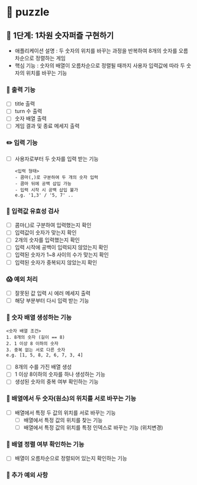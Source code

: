 # 👾 puzzle

## 🚀 1단계: 1차원 숫자퍼즐 구현하기

- 애플리케이션 설명 : 두 숫자의 위치를 바꾸는 과정을 반복하여 8개의 숫자를 오름차순으로 정렬하는 게임
- 핵심 기능 : 숫자의 배열이 오름차순으로 정렬될 때까지 사용자 입력값에 따라 두 숫자의 위치를 바꾸는 기능

### 📝 출력 기능

- [ ] title 출력
- [ ] turn 수 출력
- [ ] 숫자 배열 출력
- [ ] 게임 결과 및 종료 메세지 출력

### ✏️ 입력 기능

- [ ] 사용자로부터 두 숫자를 입력 받는 기능
  ```
  <입력 형태>
  - 콤마(,)로 구분하여 두 개의 숫자 입력
  - 콤마 뒤에 공백 삽입 가능
  - 입력 시작 시 공백 삽입 불가
  e.g. '1,3' / '5, 7' ..
  ```

### 👀 입력값 유효성 검사

- [ ] 콤마(,)로 구분하여 입력했는지 확인
- [ ] 입력값이 숫자가 맞는지 확인
- [ ] 2개의 숫자를 입력했는지 확인
- [ ] 입력 시작에 공백이 입력되지 않았는지 확인
- [ ] 입력된 숫자가 1~8 사이의 수가 맞는지 확인
- [ ] 입력된 숫자가 중복되지 않았는지 확인

### 😱 예외 처리

- [ ] 잘못된 값 입력 시 에러 메세지 출력
- [ ] 해당 부분부터 다시 입력 받는 기능

### 🔢 숫자 배열 생성하는 기능

```
<숫자 배열 조건>
1. 8개의 숫자 (길이 == 8)
2. 1 이상 8 이하의 숫자
3. 중복 없는 서로 다른 숫자
e.g. [1, 5, 8, 2, 6, 7, 3, 4]
```

- [ ] 8개의 수를 가진 배열 생성
- [ ] 1 이상 8이하의 숫자를 하나 생성하는 기능
- [ ] 생성된 숫자의 중복 여부 확인하는 기능

### 🔁 배열에서 두 숫자(원소)의 위치를 서로 바꾸는 기능

- [ ] 배열에서 특정 두 값의 위치를 서로 바꾸는 기능
    - [ ] 배열에서 특정 값의 위치를 찾는 기능
    - [ ] 배열에서 특정 값의 위치를 특정 인덱스로 바꾸는 기능 (위치변경)

### 🔎 배열 정렬 여부 확인하는 기능

- [ ] 배열이 오름차순으로 정렬되어 있는지 확인하는 기능

### 🤯 추가 예외 사항

